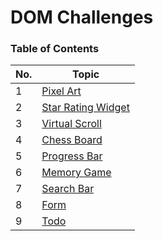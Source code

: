 # DOM Challenges

### Table of Contents

| No. | Topic                                                                                    |
| --- | ---------------------------------------------------------------------------------------- |
| 1   | [Pixel Art](https://pr7prashant.github.io/dom-challenges/PixelArt/index.html)            |
| 2   | [Star Rating Widget](https://pr7prashant.github.io/dom-challenges/StarRating/index.html) |
| 3   | [Virtual Scroll](https://pr7prashant.github.io/dom-challenges/VirtualScroll/index.html)  |
| 4   | [Chess Board](https://pr7prashant.github.io/dom-challenges/ChessBoard/index.html)        |
| 5   | [Progress Bar](https://pr7prashant.github.io/dom-challenges/ProgressBar/index.html)      |
| 6   | [Memory Game](https://pr7prashant.github.io/dom-challenges/MemoryGame/index.html)        |
| 7   | [Search Bar](https://pr7prashant.github.io/dom-challenges/SearchBar/index.html)          |
| 8   | [Form](https://pr7prashant.github.io/dom-challenges/Form/index.html)                     |
| 9   | [Todo](https://pr7prashant.github.io/dom-challenges/Todo/index.html)                     |
